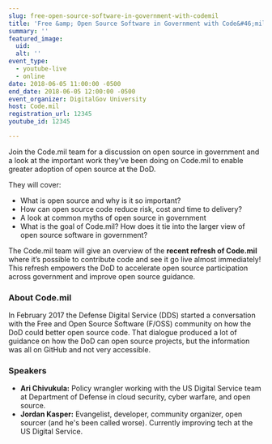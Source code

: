```yaml
---
slug: free-open-source-software-in-government-with-codemil
title: 'Free &amp; Open Source Software in Government with Code&#46;mil'
summary: ''
featured_image: 
  uid: 
  alt: ''
event_type: 
  - youtube-live
  - online
date: 2018-06-05 11:00:00 -0500
end_date: 2018-06-05 12:00:00 -0500
event_organizer: DigitalGov University
host: Code.mil
registration_url: 12345
youtube_id: 12345

---
```



Join the Code.mil team for a discussion on open source in government and a look at the important work they've been doing on Code.mil to enable greater adoption of open source at the DoD.

They will cover:

- What is open source and why is it so important?
- How can open source code reduce risk, cost and time to delivery?
- A look at common myths of open source in government
- What is the goal of Code.mil? How does it tie into the larger view of open source software in government?

The Code.mil team will give an overview of the **recent refresh of Code.mil** where it’s possible to contribute code and see it go live almost immediately! This refresh empowers the DoD to accelerate open source participation across government and improve open source guidance.


### About Code.mil

In February 2017 the Defense Digital Service (DDS) started a conversation with the Free and Open Source Software (F/OSS) community on how the DoD could better open source code. That dialogue produced a lot of guidance on how the DoD can open source projects, but the information was all on GitHub and not very accessible.


### Speakers
- **Ari Chivukula:** Policy wrangler working with the US Digital Service team at Department of Defense in cloud security, cyber warfare, and open source.
- **Jordan Kasper:** Evangelist, developer, community organizer, open sourcer (and he's been called worse). Currently improving tech at the US Digital Service.
